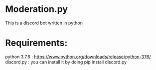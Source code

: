 # Moderation.py
This is a discord bot written in python
# Requirements:
python 3.7.6 : https://www.python.org/downloads/release/python-376/
discord.py : you can install it by doing pip install discord.py
